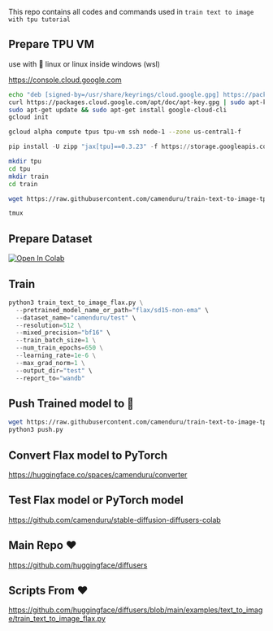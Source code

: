This repo contains all codes and commands used in `train text to image with tpu tutorial`

## Prepare TPU VM
use with 🐧 linux or linux inside windows (wsl)

https://console.cloud.google.com

```sh
echo "deb [signed-by=/usr/share/keyrings/cloud.google.gpg] https://packages.cloud.google.com/apt cloud-sdk main" | sudo tee -a /etc/apt/sources.list.d/google-cloud-sdk.list
curl https://packages.cloud.google.com/apt/doc/apt-key.gpg | sudo apt-key --keyring /usr/share/keyrings/cloud.google.gpg add -
sudo apt-get update && sudo apt-get install google-cloud-cli
gcloud init
```

```sh
gcloud alpha compute tpus tpu-vm ssh node-1 --zone us-central1-f
```

```py
pip install -U zipp "jax[tpu]==0.3.23" -f https://storage.googleapis.com/jax-releases/libtpu_releases.html packaging flax numpy diffusers transformers piexif fold_to_ascii discord ftfy dill urllib3 datasets importlib-metadata accelerate OmegaConf wandb optax torch torchvision modelcards pytorch_lightning protobuf==3.20.* tensorboard markupsafe==2.0.1 gradio
```

```sh
mkdir tpu
cd tpu
mkdir train
cd train
```

```sh
wget https://raw.githubusercontent.com/camenduru/train-text-to-image-tpu-tutorial/main/train_text_to_image_flax.py
```

```sh
tmux
```

## Prepare Dataset
[![Open In Colab](https://colab.research.google.com/assets/colab-badge.svg)](https://colab.research.google.com/github/camenduru/train-text-to-image-tpu-tutorial/blob/main/prepare_dataset_colab.ipynb)


## Train

```py
python3 train_text_to_image_flax.py \
  --pretrained_model_name_or_path="flax/sd15-non-ema" \
  --dataset_name="camenduru/test" \
  --resolution=512 \
  --mixed_precision="bf16" \
  --train_batch_size=1 \
  --num_train_epochs=650 \
  --learning_rate=1e-6 \
  --max_grad_norm=1 \
  --output_dir="test" \
  --report_to="wandb"
```

## Push Trained model to 🤗

```sh
wget https://raw.githubusercontent.com/camenduru/train-text-to-image-tpu-tutorial/main/push.py
python3 push.py
```

## Convert Flax model to PyTorch
https://huggingface.co/spaces/camenduru/converter

## Test Flax model or PyTorch model
https://github.com/camenduru/stable-diffusion-diffusers-colab


## Main Repo ♥
https://github.com/huggingface/diffusers

## Scripts From ♥
https://github.com/huggingface/diffusers/blob/main/examples/text_to_image/train_text_to_image_flax.py
